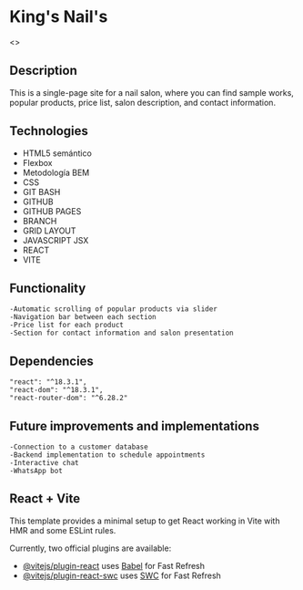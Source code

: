 # King's Nail's

<>

## Description

This is a single-page site for a nail salon, where you can find sample works, popular products, price list, salon description, and contact information.

## Technologies

- HTML5 semántico
- Flexbox
- Metodología BEM
- CSS
- GIT BASH
- GITHUB
- GITHUB PAGES
- BRANCH
- GRID LAYOUT
- JAVASCRIPT JSX
- REACT
- VITE

## Functionality

    -Automatic scrolling of popular products via slider
    -Navigation bar between each section
    -Price list for each product
    -Section for contact information and salon presentation

## Dependencies

    "react": "^18.3.1",
    "react-dom": "^18.3.1",
    "react-router-dom": "^6.28.2"

## Future improvements and implementations

    -Connection to a customer database
    -Backend implementation to schedule appointments
    -Interactive chat
    -WhatsApp bot

## React + Vite

This template provides a minimal setup to get React working in Vite with HMR and some ESLint rules.

Currently, two official plugins are available:

- [@vitejs/plugin-react](https://github.com/vitejs/vite-plugin-react/blob/main/packages/plugin-react/README.md) uses [Babel](https://babeljs.io/) for Fast Refresh
- [@vitejs/plugin-react-swc](https://github.com/vitejs/vite-plugin-react-swc) uses [SWC](https://swc.rs/) for Fast Refresh
